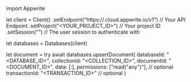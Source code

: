 import Appwrite

let client = Client()
    .setEndpoint("https://<REGION>.cloud.appwrite.io/v1") // Your API Endpoint
    .setProject("<YOUR_PROJECT_ID>") // Your project ID
    .setSession("") // The user session to authenticate with

let databases = Databases(client)

let document = try await databases.upsertDocument(
    databaseId: "<DATABASE_ID>",
    collectionId: "<COLLECTION_ID>",
    documentId: "<DOCUMENT_ID>",
    data: [:],
    permissions: ["read("any")"], // optional
    transactionId: "<TRANSACTION_ID>" // optional
)

